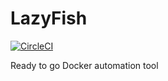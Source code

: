 # LazyFish
[![CircleCI](https://circleci.com/gh/shotgunner/LazyFish.svg?style=svg)](https://app.circleci.com/pipelines/github/shotgunner/LazyFish)


Ready to go Docker automation tool 
